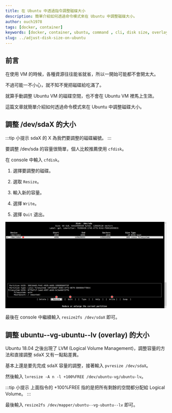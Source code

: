 ```yaml
---
title: 在 Ubuntu 中透過指令調整磁碟大小
description: 簡單介紹如何透過命令模式來在 Ubuntu 中調整磁碟大小。
author: ouch1978
tags: [docker, container]
keywords: [docker, container, ubuntu, command , cli, disk size, overlay]
slug: ../adjust-disk-size-on-ubuntu
---
```


## 前言

在使用 VM 的時候，各種資源往往能省就省，所以一開始可能都不會開太大。

不過可能一不小心，就不知不覺把磁碟給吃滿了。

就算手動調整 Ubuntu VM 的磁碟空間，也不會在 Ubuntu VM 裡馬上生效。

這篇文章就簡單介紹如何透過命令模式來在 Ubuntu 中調整磁碟大小。

## 調整 /dev/sdaX 的大小

:::tip 小提示
sdaX 的 X 為我們要調整的磁碟編號。
:::

要調整 /dev/sda 的容量很簡單，個人比較推薦使用 `cfdisk`。

在 console 中輸入 `cfdisk`。

1. 選擇要調整的磁碟。

2. 選取 `Resize`。

3. 輸入新的容量。

4. 選擇 `Write`。

5. 選擇 `Quit` 退出。

![使用 cfdisk 調整磁碟大小](adjust-disk-size-with-cfdisk.png "使用 cfdisk 調整磁碟大小")

最後在 console 中繼續輸入 `resize2fs /dev/sdaX` 即可。

## 調整 ubuntu--vg-ubuntu--lv (overlay) 的大小

Ubuntu 18.04 之後出現了 LVM (Logical Volume Management)，調整容量的方法和直接調整 sdaX 又有一點點差異。

基本上還是要先完成 sdaX 容量的調整，接著輸入 `pvresize /dev/sdaX`。

然後輸入 `lvresize -A n -l +100%FREE /dev/ubuntu-vg/ubuntu-lv`。

:::tip 小提示
上面指令的 +100%FREE 指的是把所有剩餘的空間都分配給 Logical Volume。
:::

最後輸入 `resize2fs /dev/mapper/ubuntu--vg-ubuntu--lv` 即可。
